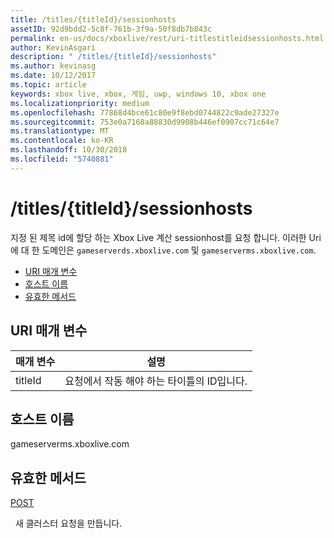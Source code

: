 ```yaml
---
title: /titles/{titleId}/sessionhosts
assetID: 92d9bdd2-5c8f-761b-3f9a-50f8db7b843c
permalink: en-us/docs/xboxlive/rest/uri-titlestitleidsessionhosts.html
author: KevinAsgari
description: " /titles/{titleId}/sessionhosts"
ms.author: kevinasg
ms.date: 10/12/2017
ms.topic: article
keywords: xbox live, xbox, 게임, uwp, windows 10, xbox one
ms.localizationpriority: medium
ms.openlocfilehash: 77868d4bce61c80e9f8ebd0744822c9ade27327e
ms.sourcegitcommit: 753e0a7160a88830d9908b446ef0907cc71c64e7
ms.translationtype: MT
ms.contentlocale: ko-KR
ms.lasthandoff: 10/30/2018
ms.locfileid: "5740881"
---
```

# <a name="titlestitleidsessionhosts"></a>/titles/{titleId}/sessionhosts
지정 된 제목 id에 할당 하는 Xbox Live 계산 sessionhost를 요청 합니다. 이러한 Uri에 대 한 도메인은 `gameserverds.xboxlive.com` 및 `gameserverms.xboxlive.com`.
 
  * [URI 매개 변수](#ID4EU)
  * [호스트 이름](#ID4EIB)
  * [유효한 메서드](#ID4EPB)
 
<a id="ID4EU"></a>

 
## <a name="uri-parameters"></a>URI 매개 변수
 
| 매개 변수| 설명| 
| --- | --- | 
| titleId| 요청에서 작동 해야 하는 타이틀의 ID입니다.| 
  
<a id="ID4EIB"></a>

 
## <a name="host-name"></a>호스트 이름
 
gameserverms.xboxlive.com
  
<a id="ID4EPB"></a>

 
## <a name="valid-methods"></a>유효한 메서드
  
[POST](uri-titlestitleidsessionhosts-post.md)
 
&nbsp;&nbsp;새 클러스터 요청을 만듭니다.
   